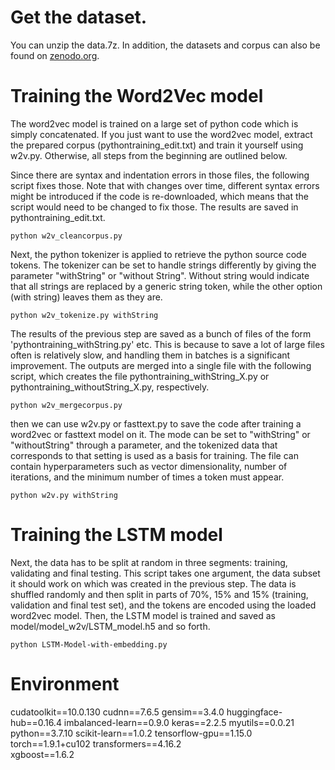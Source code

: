 # Get the dataset.
You can unzip the data.7z. In addition, the datasets and corpus can also be found on [zenodo.org](https://zenodo.org/record/3559480#.XeTMzdVG2Hs).
# Training the Word2Vec model
The word2vec model is trained on a large set of python code which is simply concatenated. If you just want to use the word2vec model, extract the prepared corpus (pythontraining_edit.txt) and train it yourself using w2v.py. Otherwise, all steps from the beginning are outlined below.

Since there are syntax and indentation errors in those files, the following script fixes those. Note that with changes over time, different syntax errors might be introduced if the code is re-downloaded, which means that the script would need to be changed to fix those. The results are saved in pythontraining_edit.txt.
```
python w2v_cleancorpus.py
```
Next, the python tokenizer is applied to retrieve the python source code tokens. The tokenizer can be set to handle strings differently by giving the parameter "withString" or "without String". Without string would indicate that all strings are replaced by a generic string token, while the other option (with string) leaves them as they are.
```
python w2v_tokenize.py withString
```
The results of the previous step are saved as a bunch of files of the form 'pythontraining_withString.py' etc. This is because to save a lot of large files often is relatively slow, and handling them in batches is a significant improvement. The outputs are merged into a single file with the following script, which creates the file pythontraining_withString_X.py or pythontraining_withoutString_X.py, respectively.
```
python w2v_mergecorpus.py
```

then we can use w2v.py or fasttext.py to save the code after training a word2vec or fasttext model on it. 
The mode can be set to "withString" or "withoutString" through a parameter, and the tokenized data that corresponds to that setting is used as a basis for training. 
The file can contain hyperparameters such as vector dimensionality, number of iterations, and the minimum number of times a token must appear.
```
python w2v.py withString
```
# Training the LSTM model
Next, the data has to be split at random in three segments: training, validating and final testing. This script takes one argument, the data subset it should work on which was created in the previous step. 
The data is shuffled randomly and then split in parts of 70%, 15% and 15% (training, validation and final test set), and the tokens are encoded using the loaded word2vec model. 
Then, the LSTM model is trained and saved as model/model_w2v/LSTM_model.h5 and so forth.
```
python LSTM-Model-with-embedding.py
```
# Environment
cudatoolkit==10.0.130
cudnn==7.6.5
gensim==3.4.0
huggingface-hub==0.16.4
imbalanced-learn==0.9.0
keras==2.2.5
myutils==0.0.21
python==3.7.10
scikit-learn==1.0.2
tensorflow-gpu==1.15.0
torch==1.9.1+cu102
transformers==4.16.2       
xgboost==1.6.2
